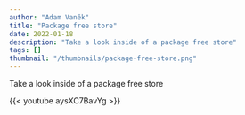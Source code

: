 ```yaml
---
author: "Adam Vaněk"
title: "Package free store"
date: 2022-01-18
description: "Take a look inside of a package free store"
tags: []
thumbnail: "/thumbnails/package-free-store.png"
---
```

Take a look inside of a package free store

{{< youtube aysXC7BavYg >}}